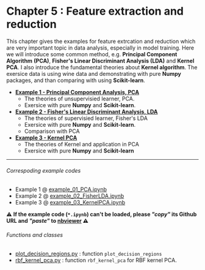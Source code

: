# Chapter 5 : Feature extraction and reduction
This chapter gives the examples for feature extrcation and reduction which are very important topic in data analysis, especially in model training. Here we will introduce some common method, e.g. **Principal Component Algorithm** **(PCA)**, **Fisher's Linear Discriminant Analysis (LDA)** and **Kernel PCA**. I also introduce the fundamental theories about **Kernel algorithm**. The exersice data is using wine data and demonstrating with pure **Numpy** packages, and than comparing with using **Scikit-learn**.

- [**Example 1 - Principal Component Analysis, PCA**](example_01_PCA.ipynb)
   - The theories of unsupervisied learner, PCA.
   - Exersice with pure **Numpy** and **Scikit-learn**.
- [**Example 2 - Fisher's Linear Discriminant Analysis, LDA**](example_02_FisherLDA.ipynb)
   - The theories of supervisied learner, Fisher's LDA
   - Exersice with pure **Numpy** and **Scikit-learn**.
   - Comparison with PCA
- [**Example 3 - Kernel PCA**](example_03_KernelPCA.ipynb)
   - The theories of Kernel and application in PCA
   - Exersice with pure **Numpy** and **Scikit-learn**

---
###### Correspoding example codes
* Example 1 @ [example_01_PCA.ipynb](example_01_PCA.ipynb)
* Example 2 @ [example_02_FisherLDA.ipynb](example_02_FisherLDA.ipynb)
* Example 3 @ [example_03_KernelPCA.ipynb](example_03_KernelPCA.ipynb)

:warning: **If the example code (`*.ipynb`) can't be loaded, please *"copy"* its Github URL and *"paste"* to [nbviewer](https://nbviewer.jupyter.org) :warning:**

###### Functions and classes
* [plot_decision_regions.py](plot_decision_regions.py) : function `plot_decision_regions`
* [rbf_kernel_pca.py](rbf_kernel_pca.py) : function `rbf_kernel_pca` for RBF kernel PCA.
